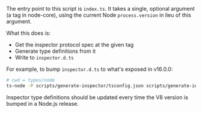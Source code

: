 The entry point to this script is `index.ts`. It takes a single, optional argument (a tag in node-core), using the current Node `process.version` in lieu of this argument.

What this does is:
- Get the inspector protocol spec at the given tag
- Generate type definitions from it
- Write to `inspector.d.ts`

For example, to bump `inspector.d.ts` to what's exposed in v16.0.0:
```sh
# cwd = types/node
ts-node -P scripts/generate-inspector/tsconfig.json scripts/generate-inspector v16.0.0
```

Inspector type definitions should be updated every time the V8 version is bumped in a Node.js release.
